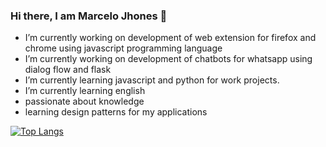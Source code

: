### Hi there, I am Marcelo Jhones 👋

<!--
**MarceloJFF/MarceloJFF** is a ✨ _special_ ✨ repository because its `README.md` (this file) appears on your GitHub profile.
-->

- I’m currently working on development of web extension for firefox and chrome using javascript  programming language
- I’m currently working on development of chatbots for whatsapp using dialog flow and flask
- I’m currently learning javascript and python for work projects.
- I’m currently learning english
- passionate about knowledge
- learning  design patterns for my applications

<picture>
<source 
  srcset="https://github-readme-stats.vercel.app/api?username=MarceloJFF&show_icons=true&theme=dark"
  media="(prefers-color-scheme: dark)"
/>
<source
  srcset="https://github-readme-stats.vercel.app/api?username=MarceloJFF&show_icons=true"
  media="(prefers-color-scheme: light), (prefers-color-scheme: no-preference)"
/>
</picture>

[![Top Langs](https://github-readme-stats.vercel.app/api/top-langs/?username=MarceloJFF&hide_progress=true)](https://github.com/anuraghazra/github-readme-stats)
